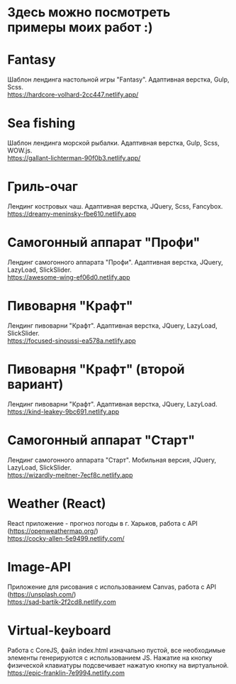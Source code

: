 # Здесь можно посмотреть примеры моих работ :)  

# Fantasy

Шаблон лендинга настольной игры "Fantasy". Адаптивная верстка, Gulp, Scss.  
https://hardcore-volhard-2cc447.netlify.app/

# Sea fishing

Шаблон лендинга морской рыбалки. Адаптивная верстка, Gulp, Scss, WOW.js.  
https://gallant-lichterman-90f0b3.netlify.app/

# Гриль-очаг

Лендинг костровых чаш. Адаптивная верстка, JQuery, Scss, Fancybox.  
https://dreamy-meninsky-fbe610.netlify.app

# Самогонный аппарат "Профи"

Лендинг самогонного аппарата "Профи". Адаптивная верстка, JQuery, LazyLoad, SlickSlider.  
https://awesome-wing-ef06d0.netlify.app

# Пивоварня "Крафт"

Лендинг пивоварни "Крафт". Адаптивная верстка, JQuery, LazyLoad, SlickSlider.  
https://focused-sinoussi-ea578a.netlify.app  

# Пивоварня "Крафт" (второй вариант)

Лендинг пивоварни "Крафт". Адаптивная верстка, JQuery, LazyLoad.  
https://kind-leakey-9bc691.netlify.app

# Самогонный аппарат "Старт"

Лендинг самогонного аппарата "Старт". Мобильная версия, JQuery, LazyLoad, SlickSlider.  
https://wizardly-meitner-7ecf8c.netlify.app

# Weather (React)

React приложение - прогноз погоды в г. Харьков, работа с API (https://openweathermap.org/)  
https://cocky-allen-5e9499.netlify.com/

# Image-API 

Приложение для рисования с использованием Canvas, работа с API (https://unsplash.com/)  
https://sad-bartik-2f2cd8.netlify.com

# Virtual-keyboard

Работа с CoreJS, файл index.html изначально пустой, все необходимые элементы генерируются с использованием JS. Нажатие на кнопкy физической клавиатуры подсвечивает нажатую кнопку на виртуальной.  
https://epic-franklin-7e9994.netlify.com







